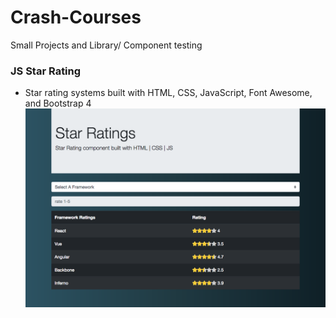 # Crash-Courses
Small Projects and Library/ Component testing

### JS Star Rating
- Star rating systems built with HTML, CSS, JavaScript, Font Awesome, and Bootstrap 4
![Star Rating](./images/StarRating.png)
